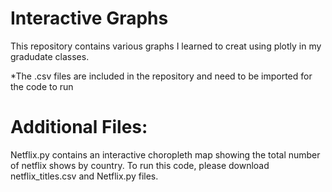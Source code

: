 # Interactive Graphs

This repository contains various graphs I learned to creat using plotly in my gradudate classes.

*The .csv files are included in the repository and need to be imported for the code to run


# Additional Files:

Netflix.py contains an interactive choropleth map showing the total number of netflix shows by country. To run this code, please download netflix_titles.csv and Netflix.py files. 
